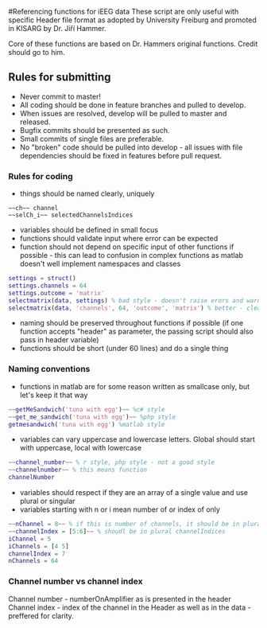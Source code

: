 #Referencing functions for iEEG data
These script are only useful with specific Header file format as adopted by University Freiburg and promoted in KISARG by Dr. Jiří Hammer.

Core of these functions are based on Dr. Hammers original functions. Credit should go to him.

## Rules for submitting
- Never commit to master!
- All coding should be done in feature branches and pulled to develop.
- When issues are resolved, develop will be pulled to master and released.
- Bugfix commits should be presented as such.
- Small commits of single files are preferable.
- No "broken" code should be pulled into develop - all issues with file dependencies should be fixed in features before pull request.

### Rules for coding
- things should be named clearly, uniquely
```
~~ch~~ channel
~~selCh_i~~ selectedChannelsIndices
```
- variables should be defined in small focus
- functions should validate input where error can be expected
- function should not depend on specific input of other functions if possible - this can lead to confusion in complex functions as matlab doesn't well implement namespaces and classes
```matlab
settings = struct()
settings.channels = 64
settings.outcome = 'matrix'
selectmatrix(data, settings) % bad style - doesn't raise erors and warning and needs high control on the selectmatrix function side. Also, can lead to settings definitions far away from the function which reduces reading flow
selectmatrix(data, 'channels', 64, 'outcome', 'matrix') % better - clear what it does, can be easilly controlled in the function
```
- naming should be preserved throughout functions if possible (if one function accepts "header" as parameter, the passing script should also pass in header variable)
- functions should be short (under 60 lines) and do a single thing

### Naming conventions
- functions in matlab are for some reason written as smallcase only, but let's keep it that way
```matlab
~~getMeSandwich('tuna with egg')~~ %c# style
~~get_me_sandwich('tuna with egg')~~ %php style
getmesandwich('tuna with egg') %matlab style
```
- variables can vary uppercase and lowercase letters. Global should start with uppercase, local with lowercase
```matlab
~~channel_number~~ % r style, php style - not a good style
~~channelnumber~~ % this means function
channelNumber
```
- variables should respect if they are an array of a single value and use plural or singular
- variables starting with n or i mean number of or index of only
```matlab
~~nChannel = 8~~ % if this is number of channels, it should be in plural
~~channelIndex = [5:6]~~ % shoudl be in plural channelIndices
iChannel = 5
iChannels = [4 5]
channelIndex = 7
nChannels = 64
```
### Channel number vs channel index
Channel number - numberOnAmplifier as is presented in the header
Channel index - index of the channel in the Header as well as in the data - preffered for clarity.
